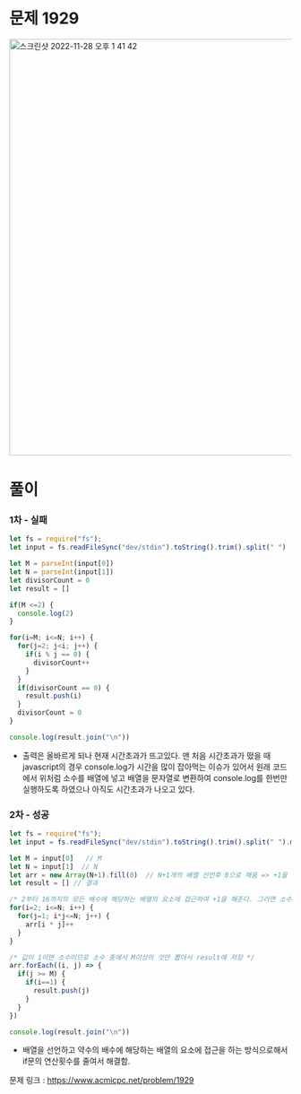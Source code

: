 # 문제 1929

<img width="743" alt="스크린샷 2022-11-28 오후 1 41 42" src="https://user-images.githubusercontent.com/103481518/204195520-7e2bb29d-a961-4539-9ccd-9a2d1f8f4f42.png">



# 풀이 

### 1차 - 실패

```javascript
let fs = require("fs");
let input = fs.readFileSync("dev/stdin").toString().trim().split(" ")

let M = parseInt(input[0])
let N = parseInt(input[1])
let divisorCount = 0
let result = []

if(M <=2) {
  console.log(2)
}

for(i=M; i<=N; i++) {
  for(j=2; j<i; j++) {
    if(i % j == 0) {
      divisorCount++
    }
  }
  if(divisorCount == 0) {
    result.push(i)
  }
  divisorCount = 0
}

console.log(result.join("\n"))
```

- 출력은 올바르게 되나 현재 시간초과가 뜨고있다. 맨 처음 시간초과가 떴을 때 javascript의 경우 console.log가 시간을 많이 잡아먹는 이슈가 있어서 원래 코드에서 위처럼 소수를 배열에 넣고 배열을 문자열로 변환하여 console.log를 한번만 실행하도록 하였으나 아직도 시간초과가 나오고 있다.

### 2차 - 성공

```javascript
let fs = require("fs");
let input = fs.readFileSync("dev/stdin").toString().trim().split(" ").map(num => parseInt(num))

let M = input[0]   // M
let N = input[1]  // N
let arr = new Array(N+1).fill(0)  // N+1개의 배열 선언후 0으로 채움 => +1을 해주는 이유는 N개를 선언하면 배열의 길이는 N개이나 arr[N]이 없으므로 함수를 밑의 함수들을 만들 때 불편하므로 애초에 선언은 N+1개로 선언
let result = [] // 결과

/* 2부터 16까지의 모든 배수에 해당하는 배열의 요소에 접근하여 +1을 해준다. 그러면 소수에 해당하는 숫자만 1이고 나머지는 2이상일 것 */
for(i=2; i<=N; i++) {
  for(j=1; i*j<=N; j++) {
    arr[i * j]++
  }
}

/* 값이 1이면 소수이므로 소수 중에서 M이상의 것만 뽑아서 result에 저장 */
arr.forEach((i, j) => {
  if(j >= M) {
    if(i==1) {
      result.push(j)
    }
  }
})

console.log(result.join("\n"))
```

- 배열을 선언하고 약수의 배수에 해당하는 배열의 요소에 접근을 하는 방식으로해서 if문의 연산횟수를 줄여서 해결함.

문제 링크 : https://www.acmicpc.net/problem/1929
